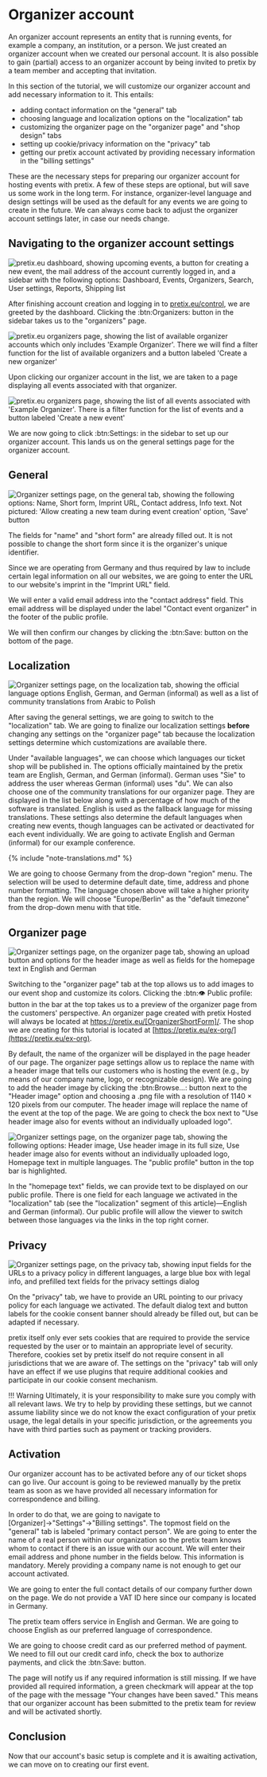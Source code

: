 # Organizer account

An organizer account represents an entity that is running events, for example a company, an institution, or a person. 
We just created an organizer account when we created our personal account. 
It is also possible to gain (partial) access to an organizer account by being invited to pretix by a team member and accepting that invitation. 

In this section of the tutorial, we will customize our organizer account and add necessary information to it. 
This entails: 

 - adding contact information on the "general" tab
 - choosing language and localization options on the "localization" tab 
 - customizing the organizer page on the "organizer page" and "shop design" tabs
 - setting up cookie/privacy information on the "privacy" tab 
 - getting our pretix account activated by providing necessary information in the "billing settings"

These are the necessary steps for preparing our organizer account for hosting events with pretix. 
A few of these steps are optional, but will save us some work in the long term. 
For instance, organizer-level language and design settings will be used as the default for any events we are going to create in the future. 
We can always come back to adjust the organizer account settings later, in case our needs change. 

## Navigating to the organizer account settings 

![pretix.eu dashboard, showing upcoming events, a button for creating a new event, the mail address of the account currently logged in, and a sidebar with the following options: Dashboard, Events, Organizers, Search, User settings, Reports, Shipping list](../assets/screens/account/dashboard.png)

After finishing account creation and logging in to [pretix.eu/control](https://pretix.eu/control/), we are greeted by the dashboard. 
Clicking the :btn:Organizers: button in the sidebar takes us to the "organizers" page.

![pretix.eu organizers page, showing the list of available organizer accounts which only includes 'Example Organizer'. 
There we will find a filter function for the list of available organizers and a button labeled 'Create a new organizer'](../assets/screens/organizer/organizers.png) 

Upon clicking our organizer account in the list, we are taken to a page displaying all events associated with that organizer. 

![pretix.eu organizers page, showing the list of all events associated with 'Example Organizer'. 
There is a filter function for the list of events and a button labeled 'Create a new event'](../assets/screens/organizer/event-list.png) 

We are now going to click :btn:Settings: in the sidebar to set up our organizer account. 
This lands us on the general settings page for the organizer account. 

## General 

![Organizer settings page, on the general tab, showing the following options: Name, Short form, Imprint URL, Contact address, Info text. 
Not pictured: 'Allow creating a new team during event creation' option, 'Save' button](../assets/screens/organizer/general-settings.png) 

The fields for "name" and "short form" are already filled out. 
It is not possible to change the short form since it is the organizer's unique identifier. 

Since we are operating from Germany and thus required by law to include certain legal information on all our websites, we are going to enter the URL to our website's imprint in the "Imprint URL" field. 

We will enter a valid email address into the "contact address" field. 
This email address will be displayed under the label "Contact event organizer" in the footer of the public profile. 

We will then confirm our changes by clicking the :btn:Save: button on the bottom of the page. 

## Localization 

![Organizer settings page, on the localization tab, showing the official language options English, German, and German (informal) as well as a list of community translations from Arabic to Polish](../assets/screens/organizer/localization.png) 

After saving the general settings, we are going to switch to the "localization" tab. 
We are going to finalize our localization settings __before__ changing any settings on the "organizer page" tab because the localization settings determine which customizations are available there. 

Under "available languages", we can choose which languages our ticket shop will be published in. 
The options officially maintained by the pretix team are English, German, and German (informal). 
German uses "Sie" to address the user whereas German (informal) uses "du". 
We can also choose one of the community translations for our organizer page. 
They are displayed in the list below along with a percentage of how much of the software is translated. 
English is used as the fallback language for missing translations. 
These settings also determine the default languages when creating new events, though languages can be activated or deactivated for each event individually.
We are going to activate English and German (informal) for our example conference. 

{% include "note-translations.md" %}

We are going to choose Germany from the drop-down "region" menu. 
The selection will be used to determine default date, time, address and phone number formatting. 
The language chosen above will take a higher priority than the region. 
We will choose "Europe/Berlin" as the "default timezone" from the drop-down menu with that title. 

## Organizer page 

![Organizer settings page, on the organizer page tab, showing an upload button and options for the header image as well as fields for the homepage text in English and German](../assets/screens/organizer/organizer-page.png) 

Switching to the "organizer page" tab at the top allows us to add images to our event shop and customize its colors.
Clicking the :btn:👁 Public profile: button in the bar at the top takes us to a preview of the organizer page from the customers' perspective.
An organizer page created with pretix Hosted will always be located at https://pretix.eu/[OrganizerShortForm]/.
The shop we are creating for this tutorial is located at [https://pretix.eu/ex-org/](https://pretix.eu/ex-org).

By default, the name of the organizer will be displayed in the page header of our page.
The organizer page settings allow us to replace the name with a header image that tells our customers who is hosting the event (e.g., by means of our company name, logo, or recognizable design). 
We are going to add the header image by clicking the :btn:Browse...: button next to the "Header image" option and choosing a .png file with a resolution of 1140 × 120 pixels from our computer. 
The header image will replace the name of the event at the top of the page.
We are going to check the box next to "Use header image also for events without an individually uploaded logo". 

![Organizer settings page, on the organizer page tab, showing the following options: Header image, Use header image in its full size, Use header image also for events without an individually uploaded logo, Homepage text in multiple languages. The "public profile" button in the top bar is highlighted.](../assets/screens/organizer/organizer-page-public-profile.png) 

In the "homepage text" fields, we can provide text to be displayed on our public profile. 
There is one field for each language we activated in the "localization" tab (see the "localization" segment of this article)—English and German (informal). 
Our public profile will allow the viewer to switch between those languages via the links in the top right corner. 

## Privacy 

![Organizer settings page, on the privacy tab, showing input fields for the URLs to a privacy policy in different languages, a large blue box with legal info, and prefilled text fields for the privacy settings dialog](../assets/screens/organizer/privacy.png) 

On the "privacy" tab, we have to provide an URL pointing to our privacy policy for each language we activated. 
The default dialog text and button labels for the cookie consent banner should already be filled out, but can be adapted if necessary. 

pretix itself only ever sets cookies that are required to provide the service requested by the user or to maintain an appropriate level of security. 
Therefore, cookies set by pretix itself do not require consent in all jurisdictions that we are aware of. 
The settings on the "privacy" tab will only have an effect if we use plugins that require additional cookies and participate in our cookie consent mechanism.

!!! Warning 
    Ultimately, it is your responsibility to make sure you comply with all relevant laws. 
    We try to help by providing these settings, but we cannot assume liability since we do not know the exact configuration of your pretix usage, the legal details in your specific jurisdiction, or the agreements you have with third parties such as payment or tracking providers.

## Activation

Our organizer account has to be activated before any of our ticket shops can go live. 
Our account is going to be reviewed manually by the pretix team as soon as we have provided all necessary information for correspondence and billing.

In order to do that, we are going to navigate to [Organizer]→"Settings"→"Billing settings". 
The topmost field on the "general" tab is labeled "primary contact person". 
We are going to enter the name of a real person within our organization so the pretix team knows whom to contact if there is an issue with our account. 
We will enter their email address and phone number in the fields below.
This information is mandatory. 
Merely providing a company name is not enough to get our account activated. 

We are going to enter the full contact details of our company further down on the page. 
We do not provide a VAT ID here since our company is located in Germany. 

The pretix team offers service in English and German. 
We are going to choose English as our preferred language of correspondence. 

We are going to choose credit card as our preferred method of payment. 
We need to fill out our credit card info, check the box to authorize payments, and click the :btn:Save: button. 

The page will notify us if any required information is still missing. 
If we have provided all required information, a green checkmark will appear at the top of the page with the message "Your changes have been saved." 
This means that our organizer account has been submitted to the pretix team for review and will be activated shortly.

## Conclusion

Now that our account's basic setup is complete and it is awaiting activation, we can move on to creating our first event. 